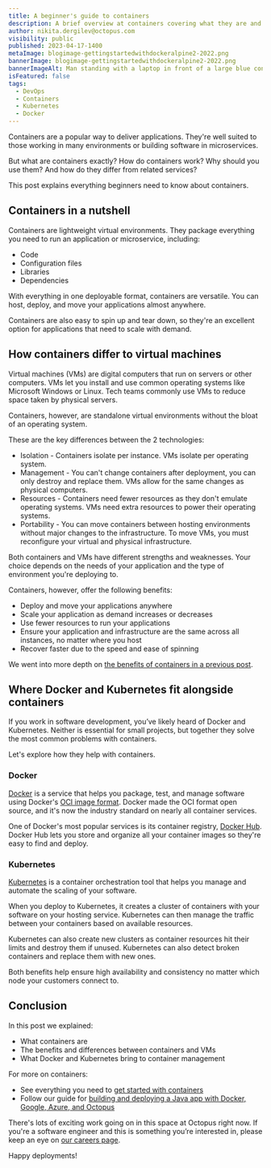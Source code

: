 ```yaml
---
title: A beginner's guide to containers
description: A brief overview at containers covering what they are and why they're useful.
author: nikita.dergilev@octopus.com
visibility: public
published: 2023-04-17-1400
metaImage: blogimage-gettingstartedwithdockeralpine2-2022.png
bannerImage: blogimage-gettingstartedwithdockeralpine2-2022.png
bannerImageAlt: Man standing with a laptop in front of a large blue container
isFeatured: false
tags: 
  - DevOps
  - Containers
  - Kubernetes
  - Docker
---
```


Containers are a popular way to deliver applications. They're well suited to those working in many environments or building software in microservices.

But what are containers exactly? How do containers work? Why should you use them? And how do they differ from related services?

This post explains everything beginners need to know about containers.

## Containers in a nutshell

Containers are lightweight virtual environments. They package everything you need to run an application or microservice, including:

- Code
- Configuration files
- Libraries
- Dependencies

With everything in one deployable format, containers are versatile. You can host, deploy, and move your applications almost anywhere.

Containers are also easy to spin up and tear down, so they're an excellent option for applications that need to scale with demand.

## How containers differ to virtual machines

Virtual machines (VMs) are digital computers that run on servers or other computers. VMs let you install and use common operating systems like Microsoft Windows or Linux. Tech teams commonly use VMs to reduce space taken by physical servers.

Containers, however, are standalone virtual environments without the bloat of an operating system.

These are the key differences between the 2 technologies:

- Isolation - Containers isolate per instance. VMs isolate per operating system.
- Management - You can't change containers after deployment, you can only destroy and replace them. VMs allow for the same changes as physical computers.
- Resources - Containers need fewer resources as they don't emulate operating systems. VMs need extra resources to power their operating systems.
- Portability - You can move containers between hosting environments without major changes to the infrastructure. To move VMs, you must reconfigure your virtual and physical infrastructure.

Both containers and VMs have different strengths and weaknesses. Your choice depends on the needs of your application and the type of environment you're deploying to. 

Containers, however, offer the following benefits:

- Deploy and move your applications anywhere
- Scale your application as demand increases or decreases
- Use fewer resources to run your applications
- Ensure your application and infrastructure are the same across all instances, no matter where you host
- Recover faster due to the speed and ease of spinning 

We went into more depth on [the benefits of containers in a previous post](https://octopus.com/blog/benefits-of-containerization).

## Where Docker and Kubernetes fit alongside containers

If you work in software development, you’ve likely heard of Docker and Kubernetes. Neither is essential for small projects, but together they solve the most common problems with containers.

Let's explore how they help with containers.

### Docker

[Docker](https://www.docker.com/) is a service that helps you package, test, and manage software using Docker's [OCI image format](https://opencontainers.org/). Docker made the OCI format open source, and it's now the industry standard on nearly all container services.

One of Docker's most popular services is its container registry, [Docker Hub](https://hub.docker.com/). Docker Hub lets you store and organize all your container images so they're easy to find and deploy.

### Kubernetes

[Kubernetes](https://kubernetes.io/) is a container orchestration tool that helps you manage and automate the scaling of your software.

When you deploy to Kubernetes, it creates a cluster of containers with your software on your hosting service. Kubernetes can then manage the traffic between your containers based on available resources.

Kubernetes can also create new clusters as container resources hit their limits and destroy them if unused. Kubernetes can also detect broken containers and replace them with new ones.

Both benefits help ensure high availability and consistency no matter which node your customers connect to.

## Conclusion

In this post we explained:

- What containers are
- The benefits and differences between containers and VMs
- What Docker and Kubernetes bring to container management

<!-- Octopus can help simplify container deployments for DevOps teams. [Read more about how Octopus can help you deploy and manage containers](link-to-website-page).-->

For more on containers:

- See everything you need to [get started with containers](https://octopus.com/blog/get-started-containers)
- Follow our guide for [building and deploying a Java app with Docker, Google, Azure, and Octopus](https://octopus.com/blog/deploying-java-app-docker-google-azure)

There's lots of exciting work going on in this space at Octopus right now. If you're a software engineer and this is something you’re interested in, please keep an eye on [our careers page](https://octopus.com/company/careers).

Happy deployments!
